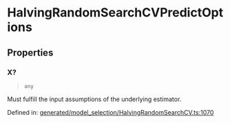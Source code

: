 # HalvingRandomSearchCVPredictOptions

## Properties

### X?

> `any`

Must fulfill the input assumptions of the underlying estimator.

Defined in:  [generated/model\_selection/HalvingRandomSearchCV.ts:1070](https://github.com/transitive-bullshit/scikit-learn-ts/blob/b59c1ff/packages/sklearn/src/generated/model_selection/HalvingRandomSearchCV.ts#L1070)
